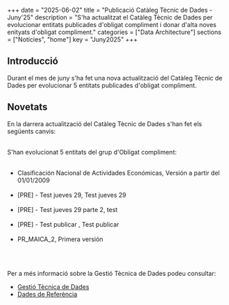 +++ 
date        = "2025-06-02" 
title       = "Publicació Catàleg Tècnic de Dades - Juny'25" 
description = "S'ha actualitzat el Catàleg Tècnic de Dades per evolucionar entitats publicades d'obligat compliment i donar d'alta noves enityats d'obligat compliment." 
categories  = ["Data Architecture"] 
sections    = ["Notícies", "home"] 
key = "Juny2025" 
+++ 

  

## Introducció 

Durant el mes de juny s'ha fet una nova actualització del Catàleg Tècnic de Dades per evolucionar 5 entitats publicades d'obligat compliment. 

## Novetats 

En la darrera actualització del Catàleg Tècnic de Dades s'han fet els següents canvis:<br><br> 

S'han evolucionat 5 entitats del grup d'Obligat compliment:<br><br>
<ul>
  <li>Clasificación Nacional de Actividades Económicas, Versión a partir del 01/01/2009</li><br>
  <li>[PRE] - Test jueves 29, Test jueves 29</li><br>
  <li>[PRE] - Test jueves 29 parte 2, test</li><br>
  <li>[PRE] - Test publicar , Test publicar </li><br>
  <li>PR_MAICA_2, Primera versión</li><br>

</ul>
<br>

Per a més informació sobre la Gestió Tècnica de Dades podeu consultar: 


* [Gestió Tècnica de Dades](https://canigo.ctti.gencat.cat/plataformes/dadesref/gestiodades/) 
* [Dades de Referència](https://canigo.ctti.gencat.cat/plataformes/dadesref/dadesref/) 